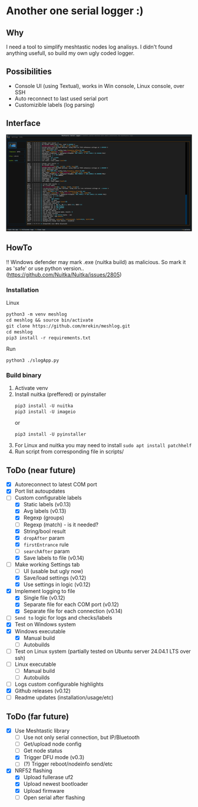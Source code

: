 # Another one serial logger :)

## Why
I need a tool to simplify meshtastic nodes log analisys. I didn't found anything usefull, so build my own ugly coded logger.

## Possibilities
* Console UI (using Textual), works in Win console, Linux console, over SSH
* Auto reconnect to last used serial port
* Customizible labels (log parsing)

## Interface

![v0.11 screen](images/screen.png)

## HowTo
!! Windows defender may mark .exe (nuitka build)  as malicious. So mark it as 'safe' or use python version.. (https://github.com/Nuitka/Nuitka/issues/2805)

### Installation 
Linux
```
python3 -m venv meshlog
cd meshlog && source bin/activate
git clone https://github.com/mrekin/meshlog.git
cd meshlog
pip3 install -r requirements.txt
```

Run
```
python3 ./slogApp.py
```

### Build binary
1. Activate venv
2. Install nuitka (preffered) or pyinstaller
   ```
   pip3 install -U nuitka
   pip3 install -U imageio
   ```
    or 
   ```
   pip3 install -U pyinstaller
   ```
4. For Linux and nuitka you may need to install
   `sudo apt install patchhelf`
5. Run script from corresponding file in scripts/


## ToDo (near future)
- [x] Autoreconnect to latest COM port
- [x] Port list autoupdates
- [ ] Custom configurable labels
  - [x] Static labels (v0.13)
  - [x] Avg labels (v0.13)
  - [x] Regexp (groups)
  - [ ] Regexp (match) - is it needed?
  - [x] String/bool result
  - [x] `dropAfter` param
  - [x] `firstEntrance` rule
  - [ ] `searchAfter` param
  - [x] Save labels to file (v0.14)
- [ ] Make working Settings tab
  - [ ] UI (usable but ugly now)
  - [x] Save/load settings (v0.12)
  - [x] Use settings in logic (v0.12)
- [x] Implement logging to file
  - [x] Single file (v0.12)
  - [x] Separate file for each COM port (v0.12)
  - [x] Separate file for each connection (v0.14)
- [ ] `Send to` logic for logs and checks/labels
- [x] Test on Windows system
- [x] Windows executable
  - [x] Manual build
  - [ ] Autobuilds
- [ ] Test on Linux system (partially tested on Ubuntu server 24.04.1 LTS over ssh)
- [ ] Linux executable
  - [ ] Manual build
  - [ ] Autobuilds
- [ ] Logs custom configurable highlights
- [x] Github releases (v0.12)
- [ ] Readme updates (installation/usage/etc)
## ToDo (far future)
- [x] Use Meshtastic library
  - [ ] Use not only serial connection, but IP/Bluetooth
  - [ ] Get/upload node config
  - [ ] Get node status
  - [x] Trigger DFU mode (v0.3)
  - [ ] (?) Trigger reboot/nodeinfo send/etc
- [x] NRF52 flashing
  - [x] Upload fullerase uf2
  - [x] Upload newest bootloader
  - [x] Upload firmware
  - [ ] Open serial after flashing

